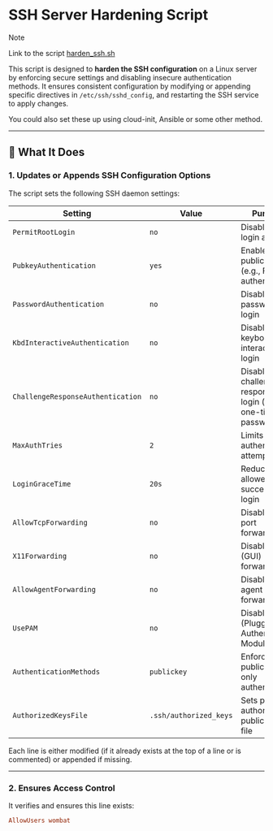 # SSH Server Hardening Script

> [!NOTE]
> Link to the script [harden_ssh.sh](harden_ssh.sh)

This script is designed to **harden the SSH configuration** on a Linux server by enforcing secure settings and disabling insecure authentication methods. It ensures consistent configuration by modifying or appending specific directives in `/etc/ssh/sshd_config`, and restarting the SSH service to apply changes.

You could also set these up using cloud-init, Ansible or some other method.

---

## 🔧 What It Does

### 1. **Updates or Appends SSH Configuration Options**

The script sets the following SSH daemon settings:

| Setting                           | Value                  | Purpose                                                       |
|-----------------------------------|------------------------|---------------------------------------------------------------|
| `PermitRootLogin`                 | `no`                   | Disables SSH login as `root`                                  |
| `PubkeyAuthentication`            | `yes`                  | Enables public key (e.g., FIDO2) authentication               |
| `PasswordAuthentication`          | `no`                   | Disables password login                                       |
| `KbdInteractiveAuthentication`    | `no`                   | Disables keyboard-interactive login                           |
| `ChallengeResponseAuthentication` | `no`                   | Disables challenge-response login (e.g., one-time passwords)  |
| `MaxAuthTries`                    | `2`                    | Limits failed authentication attempts                         |
| `LoginGraceTime`                  | `20s`                  | Reduces time allowed for successful login                     |
| `AllowTcpForwarding`              | `no`                   | Disables TCP port forwarding                                  |
| `X11Forwarding`                   | `no`                   | Disables X11 (GUI) forwarding                                 |
| `AllowAgentForwarding`            | `no`                   | Disables SSH agent forwarding                                 |
| `UsePAM`                          | `no`                   | Disables PAM (Pluggable Authentication Modules)               |
| `AuthenticationMethods`           | `publickey`            | Enforces public key-only authentication                       |
| `AuthorizedKeysFile`              | `.ssh/authorized_keys` | Sets path to authorized public keys file                      |

Each line is either modified (if it already exists at the top of a line or is commented) or appended if missing.

---

### 2. **Ensures Access Control**

It verifies and ensures this line exists:

```conf
AllowUsers wombat

